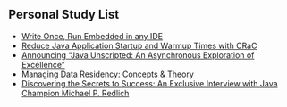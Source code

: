 ## Personal Study List
<!-- BLOG-POST-LIST:START -->
- [Write Once, Run Embedded in any IDE](https://foojay.io/today/write-once-run-embedded-in-any-ide/)
- [Reduce Java Application Startup and Warmup Times with CRaC](https://foojay.io/today/reduce-java-application-startup-and-warmup-times-with-crac/)
- [Announcing “Java Unscripted: An Asynchronous Exploration of Excellence”](https://foojay.io/today/announcing-java-unscripted-an-asynchronous-exploration-of-excellence/)
- [Managing Data Residency: Concepts &amp; Theory](https://foojay.io/today/managing-data-residency-concepts-theory/)
- [Discovering the Secrets to Success: An Exclusive Interview with Java Champion Michael P. Redlich](https://foojay.io/today/discovering-the-secrets-to-success-an-exclusive-interview-with-java-champion-michael-p-redlich/)
<!-- BLOG-POST-LIST:END -->  
